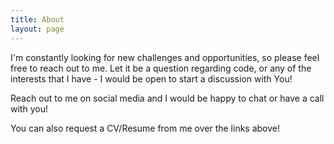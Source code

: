 ```yaml
---
title: About
layout: page
---
```


I'm constantly looking for new challenges and opportunities, so please feel free to reach out to me. Let it be a question regarding code, or any of the interests that I have - I would be open to start a discussion with You!

Reach out to me on social media and I would be happy to chat or have a call with you!

You can also request a CV/Resume from me over the links above!